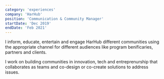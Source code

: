 ```yaml
---
category: 'experiences'
company: 'HarHub'
position: 'Communication & Community Manager'
startDate: 'Dec 2019'
endDate: 'Feb 2021'
---
```


I inform, educate, entertain and engage HarHub different communities using the appropriate channel for different audiences like program benificaries, partners and clients. 

I work on building communities in innovation, tech and entreprenurship that collaborates as teams and co-design or co-create solutions to address issues.